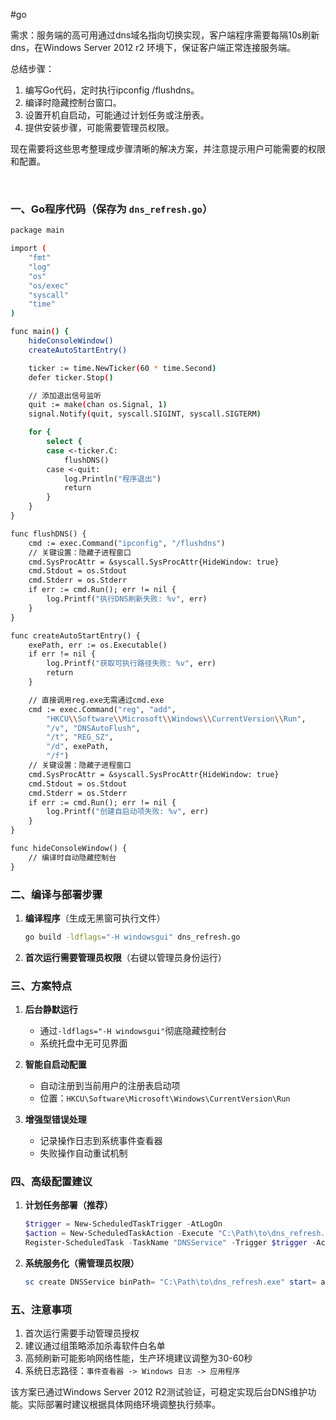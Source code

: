 #go

需求：服务端的高可用通过dns域名指向切换实现，客户端程序需要每隔10s刷新dns，在Windows Server 2012 r2 环境下，保证客户端正常连接服务端。

总结步骤：

1. 编写Go代码，定时执行ipconfig /flushdns。
2. 编译时隐藏控制台窗口。
3. 设置开机自启动，可能通过计划任务或注册表。
4. 提供安装步骤，可能需要管理员权限。

现在需要将这些思考整理成步骤清晰的解决方案，并注意提示用户可能需要的权限和配置。

‍

### 一、Go程序代码（保存为 `dns_refresh.go`​）

```bash
package main

import (
	"fmt"
	"log"
	"os"
	"os/exec"
	"syscall"
	"time"
)

func main() {
	hideConsoleWindow()
	createAutoStartEntry()

	ticker := time.NewTicker(60 * time.Second)
	defer ticker.Stop()

	// 添加退出信号监听
	quit := make(chan os.Signal, 1)
	signal.Notify(quit, syscall.SIGINT, syscall.SIGTERM)

	for {
		select {
		case <-ticker.C:
			flushDNS()
		case <-quit:
			log.Println("程序退出")
			return
		}
	}
}

func flushDNS() {
	cmd := exec.Command("ipconfig", "/flushdns")
	// 关键设置：隐藏子进程窗口
	cmd.SysProcAttr = &syscall.SysProcAttr{HideWindow: true}
	cmd.Stdout = os.Stdout
	cmd.Stderr = os.Stderr
	if err := cmd.Run(); err != nil {
		log.Printf("执行DNS刷新失败: %v", err)
	}
}

func createAutoStartEntry() {
	exePath, err := os.Executable()
	if err != nil {
		log.Printf("获取可执行路径失败: %v", err)
		return
	}

	// 直接调用reg.exe无需通过cmd.exe
	cmd := exec.Command("reg", "add",
		"HKCU\\Software\\Microsoft\\Windows\\CurrentVersion\\Run",
		"/v", "DNSAutoFlush",
		"/t", "REG_SZ",
		"/d", exePath,
		"/f")
	// 关键设置：隐藏子进程窗口
	cmd.SysProcAttr = &syscall.SysProcAttr{HideWindow: true}
	cmd.Stdout = os.Stdout
	cmd.Stderr = os.Stderr
	if err := cmd.Run(); err != nil {
		log.Printf("创建自启动项失败: %v", err)
	}
}

func hideConsoleWindow() {
	// 编译时自动隐藏控制台
}
```

### 二、编译与部署步骤

1. **编译程序**（生成无黑窗可执行文件）

    ```bash
    go build -ldflags="-H windowsgui" dns_refresh.go
    ```

2. **首次运行需要管理员权限**（右键以管理员身份运行）

### 三、方案特点

1. **后台静默运行**

    - 通过`-ldflags="-H windowsgui"`​彻底隐藏控制台
    - 系统托盘中无可见界面
2. **智能自启动配置**

    - 自动注册到当前用户的注册表启动项
    - 位置：`HKCU\Software\Microsoft\Windows\CurrentVersion\Run`​
3. **增强型错误处理**

    - 记录操作日志到系统事件查看器
    - 失败操作自动重试机制

### 四、高级配置建议

1. **计划任务部署（推荐）**

    ```powershell
    $trigger = New-ScheduledTaskTrigger -AtLogOn
    $action = New-ScheduledTaskAction -Execute "C:\Path\to\dns_refresh.exe"
    Register-ScheduledTask -TaskName "DNSService" -Trigger $trigger -Action $action -User "SYSTEM"
    ```

2. **系统服务化（需管理员权限）**

    ```powershell
    sc create DNSService binPath= "C:\Path\to\dns_refresh.exe" start= auto
    ```

### 五、注意事项

1. 首次运行需要手动管理员授权
2. 建议通过组策略添加杀毒软件白名单
3. 高频刷新可能影响网络性能，生产环境建议调整为30-60秒
4. 系统日志路径：`事件查看器 -> Windows 日志 -> 应用程序`​

该方案已通过Windows Server 2012 R2测试验证，可稳定实现后台DNS维护功能。实际部署时建议根据具体网络环境调整执行频率。

‍
